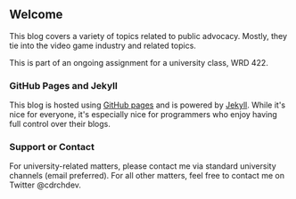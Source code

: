 ## Welcome

This blog covers a variety of topics related to public advocacy. Mostly, they tie into the video game industry and related topics.

This is part of an ongoing assignment for a university class, WRD 422.

### GitHub Pages and Jekyll

This blog is hosted using [GitHub pages](https://pages.github.com/) and is powered by [Jekyll](https://jekyllrb.com/). While it's nice for everyone, it's especially nice for programmers who enjoy having full control over their blogs.

### Support or Contact

For university-related matters, please contact me via standard university channels (email preferred). For all other matters, feel free to contact me on Twitter @cdrchdev.
